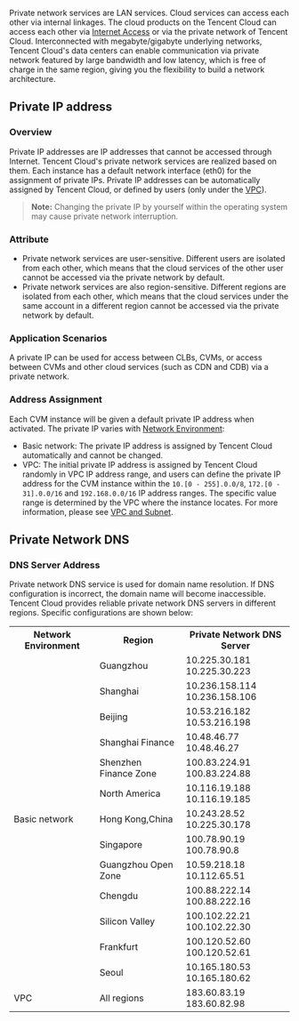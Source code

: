 Private network services are LAN services. Cloud services can access each other via internal linkages. The cloud products on the Tencent Cloud can access each other via [Internet Access](/doc/product/213/5224) or via the private network of Tencent Cloud. Interconnected with megabyte/gigabyte underlying networks, Tencent Cloud's data centers can enable communication via private network featured by large bandwidth and low latency, which is free of charge in the same region, giving you the flexibility to build a network architecture.

## Private IP address
### Overview
Private IP addresses are IP addresses that cannot be accessed through Internet. Tencent Cloud's private network services are realized based on them. Each instance has a default network interface (eth0) for the assignment of private IPs. Private IP addresses can be automatically assigned by Tencent Cloud, or defined by users (only under the [VPC](/doc/product/215/4927)).
>**Note:**
>Changing the private IP by yourself within the operating system may cause private network interruption.

### Attribute
 - Private network services are user-sensitive. Different users are isolated from each other, which means that the cloud services of the other user cannot be accessed via the private network by default.
 - Private network services are also region-sensitive. Different regions are isolated from each other, which means that the cloud services under the same account in a different region cannot be accessed via the private network by default.

### Application Scenarios
A private IP can be used for access between CLBs, CVMs, or access between CVMs and other cloud services (such as CDN and CDB) via a private network.

### Address Assignment
Each CVM instance will be given a default private IP address when activated. The private IP varies with [Network Environment](/doc/product/213/5227):
 - Basic network: The private IP address is assigned by Tencent Cloud automatically and cannot be changed.
 - VPC: The initial private IP address is assigned by Tencent Cloud randomly in VPC IP address range, and users can define the private IP address for the CVM instance within the `10.[0 - 255].0.0/8`, `172.[0 - 31].0.0/16` and `192.168.0.0/16` IP address ranges. The specific value range is determined by the VPC where the instance locates. For more information, please see [VPC and Subnet](/doc/product/215/4927).

## Private Network DNS 
### DNS Server Address
Private network DNS service is used for domain name resolution. If DNS configuration is incorrect, the domain name will become inaccessible.
Tencent Cloud provides reliable private network DNS servers in different regions. Specific configurations are shown below:
<table><tbody>
<tr><th>Network Environment</th><th>Region</th><th>Private Network DNS Server</th></tr>
<tr><td rowspan="13">Basic network</td><td>Guangzhou</td><td>10.225.30.181<br>10.225.30.223</td></tr>
<tr><td>Shanghai</td><td>10.236.158.114<br>10.236.158.106</td></tr>
<tr><td>Beijing</td><td>10.53.216.182<br>10.53.216.198</td></tr>
<tr><td>Shanghai Finance</td><td>10.48.46.77<br>10.48.46.27</td></tr>
<tr><td>Shenzhen Finance Zone</td><td>100.83.224.91<br>100.83.224.88</td></tr>
<tr><td>North America</td><td>10.116.19.188<br>10.116.19.185</td></tr>
<tr><td>Hong Kong,China</td><td>10.243.28.52<br>10.225.30.178</td></tr>
<tr><td>Singapore</td><td>100.78.90.19<br>100.78.90.8</td></tr>
<tr><td>Guangzhou Open Zone</td><td>10.59.218.18<br>10.112.65.51</td></tr>
<tr><td>Chengdu</td><td>100.88.222.14<br>100.88.222.16</td></tr>
<tr><td>Silicon Valley</td><td>100.102.22.21<br>100.102.22.30</td></tr>
<tr><td>Frankfurt</td><td>100.120.52.60<br>100.120.52.61</td></tr>
<tr><td>Seoul</td><td>10.165.180.53<br>10.165.180.62</td></tr>
<tr><td>VPC</td><td>All regions</td><td>183.60.83.19<br>183.60.82.98</td></tr>
</tbody>
</table>

